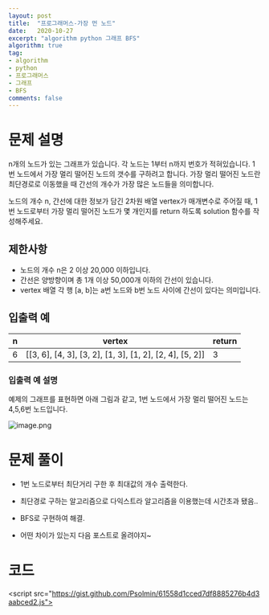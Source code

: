 ```yaml
---
layout: post
title:  "프로그래머스-가장 먼 노드"
date:   2020-10-27
excerpt: "algorithm python 그래프 BFS"
algorithm: true
tag:
- algorithm 
- python
- 프로그래머스
- 그래프
- BFS
comments: false
---
```


# 문제 설명

n개의 노드가 있는 그래프가 있습니다. 각 노드는 1부터 n까지 번호가 적혀있습니다. 1번 노드에서 가장 멀리 떨어진 노드의 갯수를 구하려고 합니다. 가장 멀리 떨어진 노드란 최단경로로 이동했을 때 간선의 개수가 가장 많은 노드들을 의미합니다.

노드의 개수 n, 간선에 대한 정보가 담긴 2차원 배열 vertex가 매개변수로 주어질 때, 1번 노드로부터 가장 멀리 떨어진 노드가 몇 개인지를 return 하도록 solution 함수를 작성해주세요.

## 제한사항

- 노드의 개수 n은 2 이상 20,000 이하입니다.
- 간선은 양방향이며 총 1개 이상 50,000개 이하의 간선이 있습니다.
- vertex 배열 각 행 [a, b]는 a번 노드와 b번 노드 사이에 간선이 있다는 의미입니다.

## 입출력 예

| n    | vertex                                                   | return |
| ---- | -------------------------------------------------------- | ------ |
| 6    | [[3, 6], [4, 3], [3, 2], [1, 3], [1, 2], [2, 4], [5, 2]] | 3      |

### 입출력 예 설명

예제의 그래프를 표현하면 아래 그림과 같고, 1번 노드에서 가장 멀리 떨어진 노드는 4,5,6번 노드입니다.

![image.png](https://grepp-programmers.s3.amazonaws.com/files/ybm/fadbae38bb/dec85ab5-0273-47b3-ba73-fc0b5f6be28a.png)



# 문제 풀이



- 1번 노드로부터 최단거리 구한 후 최대값의 개수 출력한다.

  

- 최단경로 구하는 알고리즘으로 다익스트라 알고리즘을 이용했는데 시간초과 됐음..
- BFS로 구현하여 해결.
- 어떤 차이가 있는지 다음 포스트로 올려야지~



# 코드

<script src="https://gist.github.com/Psolmin/0bf5a21ee77dec0132ff245051acec60.js"></script>

<script src="https://gist.github.com/Psolmin/61558d1cced7df8885276b4d3aabced2.js"></script>